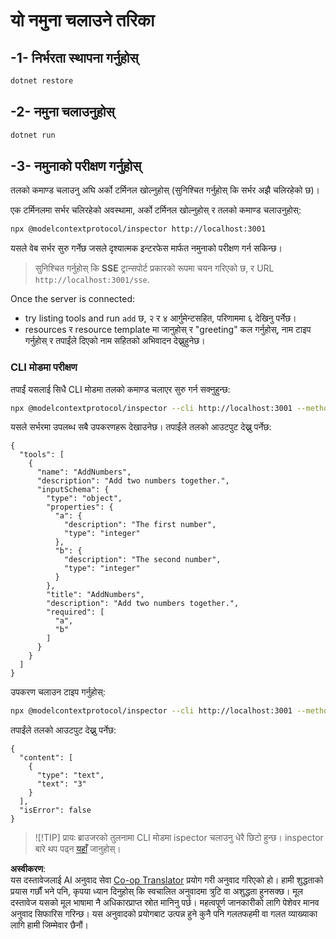 <!--
CO_OP_TRANSLATOR_METADATA:
{
  "original_hash": "2a58caa6e11faa09470b7f81e6729652",
  "translation_date": "2025-06-18T05:55:09+00:00",
  "source_file": "03-GettingStarted/05-sse-server/solution/dotnet/README.md",
  "language_code": "ne"
}
-->
# यो नमुना चलाउने तरिका

## -1- निर्भरता स्थापना गर्नुहोस्

```bash
dotnet restore
```

## -2- नमुना चलाउनुहोस्

```bash
dotnet run
```

## -3- नमुनाको परीक्षण गर्नुहोस्

तलको कमाण्ड चलाउनु अघि अर्को टर्मिनल खोल्नुहोस् (सुनिश्चित गर्नुहोस् कि सर्भर अझै चलिरहेको छ)।

एक टर्मिनलमा सर्भर चलिरहेको अवस्थामा, अर्को टर्मिनल खोल्नुहोस् र तलको कमाण्ड चलाउनुहोस्:

```bash
npx @modelcontextprotocol/inspector http://localhost:3001
```

यसले वेब सर्भर सुरु गर्नेछ जसले दृश्यात्मक इन्टरफेस मार्फत नमुनाको परीक्षण गर्न सकिन्छ।

> सुनिश्चित गर्नुहोस् कि **SSE** ट्रान्सपोर्ट प्रकारको रूपमा चयन गरिएको छ, र URL `http://localhost:3001/sse`.

Once the server is connected: 

- try listing tools and run `add` छ, २ र ४ आर्गुमेन्टसहित, परिणाममा ६ देखिनु पर्नेछ।
- resources र resource template मा जानुहोस् र "greeting" कल गर्नुहोस्, नाम टाइप गर्नुहोस् र तपाईंले दिएको नाम सहितको अभिवादन देख्नुहुनेछ।

### CLI मोडमा परीक्षण

तपाईं यसलाई सिधै CLI मोडमा तलको कमाण्ड चलाएर सुरु गर्न सक्नुहुन्छ:

```bash 
npx @modelcontextprotocol/inspector --cli http://localhost:3001 --method tools/list
```

यसले सर्भरमा उपलब्ध सबै उपकरणहरू देखाउनेछ। तपाईंले तलको आउटपुट देख्नु पर्नेछ:

```text
{
  "tools": [
    {
      "name": "AddNumbers",
      "description": "Add two numbers together.",
      "inputSchema": {
        "type": "object",
        "properties": {
          "a": {
            "description": "The first number",
            "type": "integer"
          },
          "b": {
            "description": "The second number",
            "type": "integer"
          }
        },
        "title": "AddNumbers",
        "description": "Add two numbers together.",
        "required": [
          "a",
          "b"
        ]
      }
    }
  ]
}
```

उपकरण चलाउन टाइप गर्नुहोस्:

```bash
npx @modelcontextprotocol/inspector --cli http://localhost:3001 --method tools/call --tool-name AddNumbers --tool-arg a=1 --tool-arg b=2
```

तपाईंले तलको आउटपुट देख्नु पर्नेछ:

```text
{
  "content": [
    {
      "type": "text",
      "text": "3"
    }
  ],
  "isError": false
}
```

> ![!TIP]
> प्रायः ब्राउजरको तुलनामा CLI मोडमा ispector चलाउनु धेरै छिटो हुन्छ।
> inspector बारे थप पढ्न [यहाँ](https://github.com/modelcontextprotocol/inspector) जानुहोस्।

**अस्वीकरण**:  
यस दस्तावेजलाई AI अनुवाद सेवा [Co-op Translator](https://github.com/Azure/co-op-translator) प्रयोग गरी अनुवाद गरिएको हो। हामी शुद्धताको प्रयास गर्छौं भने पनि, कृपया ध्यान दिनुहोस् कि स्वचालित अनुवादमा त्रुटि वा अशुद्धता हुनसक्छ। मूल दस्तावेज यसको मूल भाषामा नै अधिकारप्राप्त स्रोत मानिनु पर्छ। महत्वपूर्ण जानकारीको लागि पेशेवर मानव अनुवाद सिफारिस गरिन्छ। यस अनुवादको प्रयोगबाट उत्पन्न हुने कुनै पनि गलतफहमी वा गलत व्याख्याका लागि हामी जिम्मेवार छैनौं।